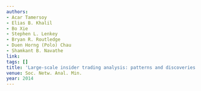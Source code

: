 ```yaml
---
authors:
- Acar Tamersoy
- Elias B. Khalil
- Bo Xie
- Stephen L. Lenkey
- Bryan R. Routledge
- Duen Horng (Polo) Chau
- Shamkant B. Navathe
link:
tags: []
title: 'Large-scale insider trading analysis: patterns and discoveries.'
venue: Soc. Netw. Anal. Min.
year: 2014
---
```

